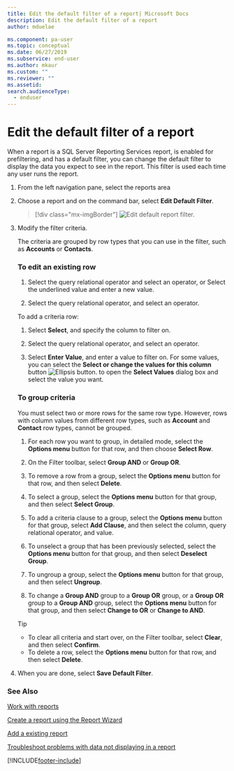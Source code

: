```yaml
---
title: Edit the default filter of a report| Microsoft Docs
description: Edit the default filter of a report
author: mduelae

ms.component: pa-user
ms.topic: conceptual
ms.date: 06/27/2019
ms.subservice: end-user
ms.author: mkaur
ms.custom: ""
ms.reviewer: ""
ms.assetid: 
search.audienceType: 
  - enduser
---
```

# Edit the default filter of a report

When a report is a SQL Server Reporting Services report, is enabled for prefiltering, and has a default filter, you can change the default filter to display the data you expect to see in the report. This filter is used each time any user runs the report.

1. From the left navigation pane, select the reports area
2. Choose a report and on the command bar, select **Edit Default Filter**.

     > [!div class="mx-imgBorder"]
     > ![Edit default report filter.](media/edit_filter.png "Edit default report filter")
  
3. Modify the filter criteria.  
  
   The criteria are grouped by row types that you can use in the filter, such as **Accounts** or **Contacts**.  
  
   ### To edit an existing row
   1. Select the query relational operator and select an operator, or Select the underlined value and enter a new value.  
  
   2. Select the query relational operator, and select an operator.  
  
   To add a criteria row:  

   1.  Select **Select**, and specify the column to filter on.  

   2.  Select the query relational operator, and select an operator.  

   3.  Select **Enter Value**, and enter a value to filter on. For some values, you can select the **Select or change the values for this column** button ![Ellipsis button.](media/ellipsis-button.png "Ellipsis button") to open the **Select Values** dialog box and select the value you want.  

   ### To group criteria
   You must select two or more rows for the same row type. However, rows with column values from different row types, such as **Account** and **Contact** row types, cannot be grouped.  

   1.  For each row you want to group, in detailed mode, select the **Options menu** button for that row, and then choose **Select Row**.  

   2.  On the Filter toolbar, select **Group AND** or **Group OR**.  

   3.  To remove a row from a group, select the **Options menu** button for that row, and then select **Delete**.  

   4.  To select a group, select the **Options menu** button for that group, and then select **Select Group**.  

   5.  To add a criteria clause to a group, select the **Options menu** button for that group, select **Add Clause**, and then select the column, query relational operator, and value.  

   6.  To unselect a group that has been previously selected, select the **Options menu** button for that group, and then select **Deselect Group**.  

   7.  To ungroup a group, select the **Options menu** button for that group, and then select **Ungroup**.  

   8.  To change a **Group AND** group to a  **Group OR** group, or a **Group OR** group to a **Group AND** group, select the **Options menu** button for that group, and then select **Change to OR** or **Change to AND**.  

   > [!TIP]
   > - To clear all criteria and start over, on the Filter toolbar, select **Clear**, and then select **Confirm**.  
   > - To delete a row, select the **Options menu** button for that row, and then select **Delete**.  
  
4. When you are done, select **Save Default Filter**.



### See Also
[Work with reports](work-with-reports.md) 

[Create a report using the Report Wizard](create-report-with-wizard.md)

[Add a existing report](add-existing-report.md)

[Troubleshoot problems with data not displaying in a report](troubleshoot-reports.md)



[!INCLUDE[footer-include](../includes/footer-banner.md)]
